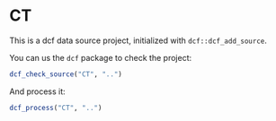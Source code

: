 # CT

This is a dcf data source project, initialized with `dcf::dcf_add_source`.

You can us the `dcf` package to check the project:

```R
dcf_check_source("CT", "..")
```

And process it:

```R
dcf_process("CT", "..")
```
